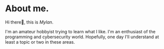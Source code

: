# About me.
Hi there👋, this is _Mylan_. 

I'm an amateur hobbyist trying to learn what I like. I'm an enthusiast of the programming and cybersecurity world. Hopefully, one day I'll understand at least a topic or two in these areas.
